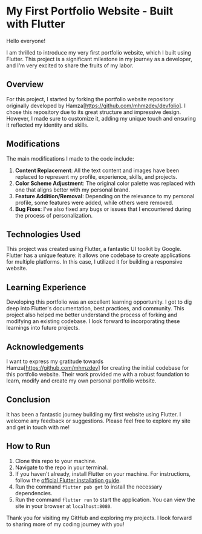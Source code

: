 # My First Portfolio Website - Built with Flutter

Hello everyone!

I am thrilled to introduce my very first portfolio website, which I built using Flutter. This project is a significant milestone in my journey as a developer, and I'm very excited to share the fruits of my labor.

## Overview

For this project, I started by forking the portfolio website repository originally developed by Hamza[https://github.com/mhmzdev/devfolio]. I chose this repository due to its great structure and impressive design. However, I made sure to customize it, adding my unique touch and ensuring it reflected my identity and skills.

## Modifications

The main modifications I made to the code include:

1. **Content Replacement**: All the text content and images have been replaced to represent my profile, experience, skills, and projects.
2. **Color Scheme Adjustment**: The original color palette was replaced with one that aligns better with my personal brand.
3. **Feature Addition/Removal**: Depending on the relevance to my personal profile, some features were added, while others were removed.
4. **Bug Fixes**: I've also fixed any bugs or issues that I encountered during the process of personalization.

## Technologies Used

This project was created using Flutter, a fantastic UI toolkit by Google. Flutter has a unique feature: it allows one codebase to create applications for multiple platforms. In this case, I utilized it for building a responsive website.

## Learning Experience

Developing this portfolio was an excellent learning opportunity. I got to dig deep into Flutter's documentation, best practices, and community. This project also helped me better understand the process of forking and modifying an existing codebase. I look forward to incorporating these learnings into future projects.

## Acknowledgements

I want to express my gratitude towards Hamza[https://github.com/mhmzdev] for creating the initial codebase for this portfolio website. Their work provided me with a robust foundation to learn, modify and create my own personal portfolio website.

## Conclusion

It has been a fantastic journey building my first website using Flutter. I welcome any feedback or suggestions. Please feel free to explore my site and get in touch with me!

## How to Run

1. Clone this repo to your machine.
2. Navigate to the repo in your terminal.
3. If you haven't already, install Flutter on your machine. For instructions, follow the [official Flutter installation guide](https://flutter.dev/docs/get-started/install).
4. Run the command `flutter pub get` to install the necessary dependencies.
5. Run the command `flutter run` to start the application. You can view the site in your browser at `localhost:8080`.

Thank you for visiting my GitHub and exploring my projects. I look forward to sharing more of my coding journey with you!
